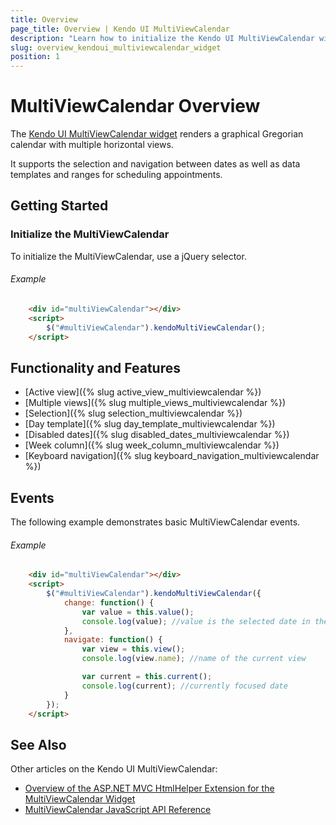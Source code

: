 ```yaml
---
title: Overview
page_title: Overview | Kendo UI MultiViewCalendar
description: "Learn how to initialize the Kendo UI MultiViewCalendar widget, configure its options, and make use of custom templates."
slug: overview_kendoui_multiviewcalendar_widget
position: 1
---
```


# MultiViewCalendar Overview

The [Kendo UI MultiViewCalendar widget](http://demos.telerik.com/kendo-ui/multiviewcalendar/index) renders a graphical Gregorian calendar with multiple horizontal views.

It supports the selection and navigation between dates as well as data templates and ranges for scheduling appointments.

## Getting Started

### Initialize the MultiViewCalendar

To initialize the MultiViewCalendar, use a jQuery selector.

###### Example

```html
    <div id="multiViewCalendar"></div>
    <script>
        $("#multiViewCalendar").kendoMultiViewCalendar();
    </script>
```

## Functionality and Features

* [Active view]({% slug active_view_multiviewcalendar %})
* [Multiple views]({% slug multiple_views_multiviewcalendar %})
* [Selection]({% slug selection_multiviewcalendar %})
* [Day template]({% slug day_template_multiviewcalendar %})
* [Disabled dates]({% slug disabled_dates_multiviewcalendar %})
* [Week column]({% slug week_column_multiviewcalendar %})
* [Keyboard navigation]({% slug keyboard_navigation_multiviewcalendar %})

## Events

The following example demonstrates basic MultiViewCalendar events.

###### Example

```html
    <div id="multiViewCalendar"></div>
    <script>
        $("#multiViewCalendar").kendoMultiViewCalendar({
            change: function() {
                var value = this.value();
                console.log(value); //value is the selected date in the multiViewCalendar
            },
            navigate: function() {
                var view = this.view();
                console.log(view.name); //name of the current view

                var current = this.current();
                console.log(current); //currently focused date
            }
        });
    </script>
```

## See Also

Other articles on the Kendo UI MultiViewCalendar:

* [Overview of the ASP.NET MVC HtmlHelper Extension for the MultiViewCalendar Widget](/aspnet-mvc/helpers/multiviewcalendar/overview)
* [MultiViewCalendar JavaScript API Reference](/api/javascript/ui/multiviewcalendar)

